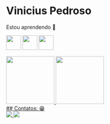 # Vinicius Pedroso

Estou aprendendo 🧐

<img src="https://cdn.jsdelivr.net/gh/devicons/devicon@latest/icons/java/java-original-wordmark.svg" width="40" height="40" /> <img src="https://cdn.jsdelivr.net/gh/devicons/devicon@latest/icons/javascript/javascript-original.svg" width="40" height="40" /> <img src="https://cdn.jsdelivr.net/gh/devicons/devicon@latest/icons/python/python-original-wordmark.svg" width="40" height="40" />                     

<div> 

<a href="https://github.com/Draxyzz"> 
<img loading="lazy" height="130em" src="https://github-readme-stats.vercel.app/api/top-langs/?username=Draxyzz&layout=compact&langs_count=7&theme=dracula"/> 
<img loading="lazy" height="130em" src="https://github-readme-stats.vercel.app/api?username=Draxyzz&show_icons=true&theme=dracula&include_all_commits=true&count_private=true"/> </div>  
    ## Contatos: 😁  

<div> <a href = "viniciussilvapedroso@gmail.com"><img loading="lazy" src="https://img.shields.io/badge/Gmail-D14836?style=for-the-badge&logo=gmail&logoColor=white" target="_"blank"</a>
<a href="https://www.linkedin.com/in/https://https://www.linkedin.com/in/vinícius-pedroso-29aab02b8//" target="_blank"><img loading="lazy" src="https://img.shields.io/badge/-LinkedIn-%230077B5?style=for-the-badge&logo=linkedin&logoColor=white" target="_blank"></a> 
</div>
